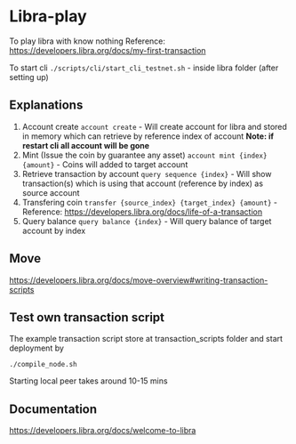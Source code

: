 # Libra-play

To play libra with know nothing
Reference: https://developers.libra.org/docs/my-first-transaction

To start cli `./scripts/cli/start_cli_testnet.sh` - inside libra folder (after setting up)

## Explanations
1. Account create `account create` - Will create account for libra and stored in memory which can retrieve by reference index of account **Note: if restart cli all account will be gone**
2. Mint (Issue the coin by guarantee any asset) `account mint {index} {amount}` - Coins will added to target account
3. Retrieve transaction by account `query sequence {index}` - Will show transaction(s) which is using that account (reference by index) as source account
4. Transfering coin `transfer {source_index} {target_index} {amount}` - Reference: https://developers.libra.org/docs/life-of-a-transaction
5. Query balance `query balance {index}` - Will query balance of target account by index

## Move
https://developers.libra.org/docs/move-overview#writing-transaction-scripts

## Test own transaction script
The example transaction script store at transaction_scripts folder and start deployment by
```
./compile_node.sh
```
Starting local peer takes around 10-15 mins

## Documentation
https://developers.libra.org/docs/welcome-to-libra